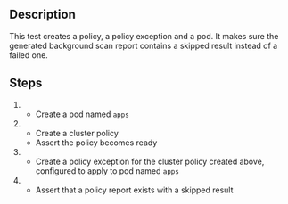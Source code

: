 ## Description

This test creates a policy, a policy exception and a pod.
It makes sure the generated background scan report contains a skipped result instead of a failed one.

## Steps

1.  - Create a pod named `apps`
2.  - Create a cluster policy
    - Assert the policy becomes ready
3.  - Create a policy exception for the cluster policy created above, configured to apply to pod named `apps`
4.  - Assert that a policy report exists with a skipped result
